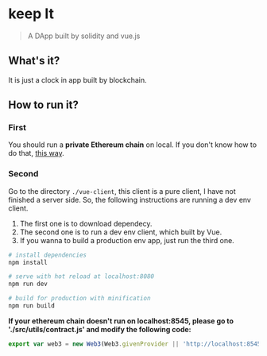 # keep It

> A DApp built by solidity and vue.js

## What's it?
It is just a clock in app built by blockchain.

## How to run it?
### First
You should run a **private Ethereum chain** on local. If you don't know how to do that, [this way](https://7cthunder.github.io/2018/11/04/%E5%8C%BA%E5%9D%97%E9%93%BE%20%7C%20%E5%88%9D%E6%8E%A2%E4%BB%A5%E5%A4%AA%E5%9D%8A/).

### Second
Go to the directory `./vue-client`, this client is a pure client, I have not finished a server side. So, the following instructions are running a dev env client.
1. The first one is to download dependecy.
2. The second one is to run a dev env client, which built by Vue.
3. If you wanna to build a production env app, just run the third one.

``` bash
# install dependencies
npm install

# serve with hot reload at localhost:8080
npm run dev

# build for production with minification
npm run build
```

**If your ethereum chain doesn't run on localhost:8545, please go to './src/utils/contract.js' and modify the following code:** 

```javascript
export var web3 = new Web3(Web3.givenProvider || 'http://localhost:8545')

